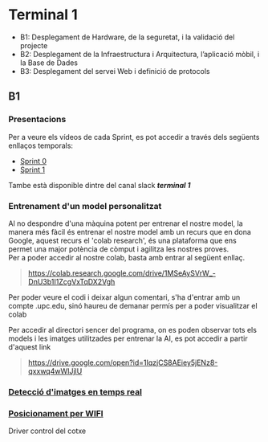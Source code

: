 # Terminal 1

- B1: Desplegament de Hardware, de la seguretat, i la validació del projecte
- B2: Desplegament de la Infraestructura i Arquitectura, l’aplicació mòbil, i la Base de Dades
- B3: Desplegament del servei Web i definició de protocols


## B1
### Presentacions
Per a veure els vídeos de cada Sprint, es pot accedir a través dels següents enllaços temporals:

 - [Sprint 0](https://drive.google.com/file/d/1I3HaUNk-dI72N8wBxyxqsY9aej0N_Ie2/view?usp=sharing)
 - [Sprint 1](https://drive.google.com/file/d/18OFlrjfemrvc5kyS37QCjnnfYOLF1qbl/view?usp=sharing)

Tambe està disponible dintre del canal slack ***terminal 1***

### Entrenament d'un model personalitzat
Al no despondre d'una màquina potent per entrenar el nostre model, la manera més fàcil és entrenar el nostre model amb un recurs que en dona Google, aquest recurs el 'colab  research', és una plataforma que ens permet una major potència de còmput i agilitza les nostres proves.  
Per a poder accedir al nostre colab, basta amb entrar al següent  enllaç.

> https://colab.research.google.com/drive/1MSeAySVrW_-DnU3b1I1ZcgVxTqDX2Vgh

Per poder veure el codi i deixar algun comentari, s'ha d'entrar amb un compte .upc.edu, sinó haureu de demanar permís per a poder visualitzar el colab

Per accedir al directori sencer del programa, on es poden observar tots els models i les imatges utilitzades per entrenar la AI, es pot accedir a partir d'aquest link

> https://drive.google.com/open?id=1IqzjCS8AEiey5jENz8-qxxwq4wWIJjlU


### [Detecció d'imatges en temps real](/real-time-object-detection)

### [Posicionament per WIFI](/wifi-Triangulation)


Driver control del cotxe



